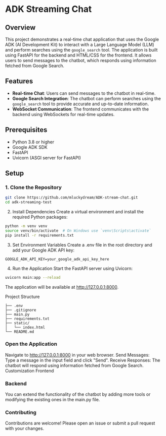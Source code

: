 # ADK Streaming Chat 

## Overview

This project demonstrates a real-time chat application that uses the Google ADK (AI Development Kit) to interact with a Large Language Model (LLM) and perform searches using the `google_search` tool. The application is built using FastAPI for the backend and HTML/CSS for the frontend.
It allows users to send messages to the chatbot, which responds using information fetched from Google Search.

## Features

- **Real-time Chat**: Users can send messages to the chatbot in real-time.
- **Google Search Integration**: The chatbot can perform searches using the `google_search` tool to provide accurate and up-to-date information.
- **WebSocket Communication**: The frontend communicates with the backend using WebSockets for real-time updates.

## Prerequisites

- Python 3.8 or higher
- Google ADK SDK
- FastAPI
- Uvicorn (ASGI server for FastAPI)

## Setup

### 1. Clone the Repository

```bash
git clone https://github.com/mluckydream/ADK-stream-chat.git
cd adk-streaming-test
```
2. Install Dependencies
Create a virtual environment and install the required Python packages:

```bash
python -m venv venv
source venv/bin/activate  # On Windows use `venv\Scripts\activate`
pip install -r requirements.txt
```
3. Set Environment Variables
Create a .env file in the root directory and add your Google ADK API key:

```
GOOGLE_ADK_API_KEY=your_google_adk_api_key_here
```
4. Run the Application
Start the FastAPI server using Uvicorn:

```bash
uvicorn main:app --reload
```
The application will be available at http://127.0.0.1:8000.

Project Structure
```
├── .env
├── .gitignore
├── main.py
├── requirements.txt
├── static/
│   └── index.html
└── README.md
```

### Open the Application
Navigate to http://127.0.0.1:8000 in your web browser.
Send Messages: Type a message in the input field and click "Send".
Receive Responses: The chatbot will respond using information fetched from Google Search.
Customization
Frontend

### Backend
You can extend the functionality of the chatbot by adding more tools or modifying the existing ones in the main.py file.

### Contributing
Contributions are welcome! Please open an issue or submit a pull request with your changes.

